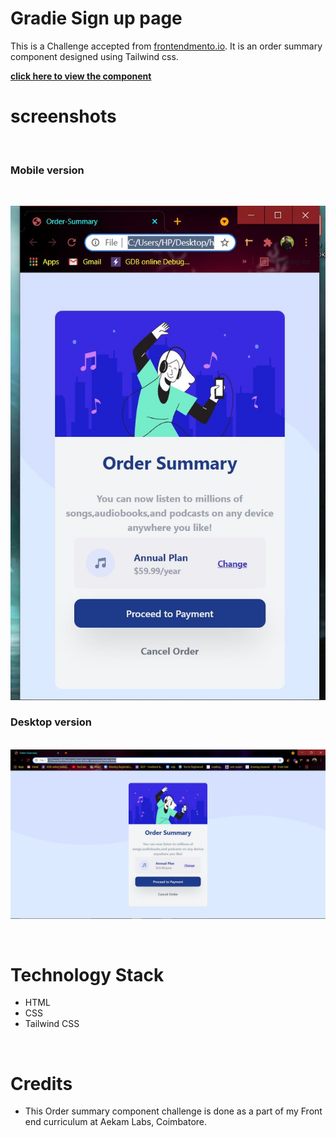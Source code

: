 # Gradie Sign up page

This is a Challenge accepted from [frontendmento.io](https://www.frontendmentor.io/challenges/order-summary-component-QlPmajDUj). It is an order summary component designed using Tailwind css.

[**click here to view the component**](https://harishkumaaran.github.io/order-summary-component/)
&nbsp;

# screenshots
&nbsp;

### Mobile version

&nbsp;

![Image](references/mobile.JPG)

### Desktop version

&nbsp;
![Image](references/desktop.JPG)

&nbsp;

# Technology Stack
- HTML
- CSS
- Tailwind CSS

&nbsp;

# Credits
- This Order summary component challenge is done as a part of my Front end curriculum at Aekam Labs, Coimbatore.










